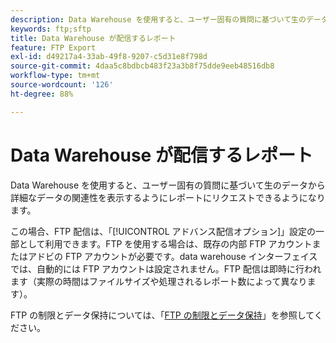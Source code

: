 ```yaml
---
description: Data Warehouse を使用すると、ユーザー固有の質問に基づいて生のデータから詳細なデータの関連性を表示するようにレポートにリクエストできるようになります。
keywords: ftp;sftp
title: Data Warehouse が配信するレポート
feature: FTP Export
exl-id: d49217a4-33ab-49f8-9207-c5d31e8f798d
source-git-commit: 4daa5c8bdbcb483f23a3b8f75dde9eeb48516db8
workflow-type: tm+mt
source-wordcount: '126'
ht-degree: 88%

---
```


# Data Warehouse が配信するレポート

Data Warehouse を使用すると、ユーザー固有の質問に基づいて生のデータから詳細なデータの関連性を表示するようにレポートにリクエストできるようになります。

この場合、FTP 配信は、「[!UICONTROL アドバンス配信オプション]」設定の一部として利用できます。FTP を使用する場合は、既存の内部 FTP アカウントまたはアドビの FTP アカウントが必要です。data warehouse インターフェイスでは、自動的には FTP アカウントは設定されません。FTP 配信は即時に行われます（実際の時間はファイルサイズや処理されるレポート数によって異なります）。

FTP の制限とデータ保持については、「[FTP の制限とデータ保持 &#x200B;](/help/export/ftp-and-sftp/ftp-limits.md)」を参照してください。
